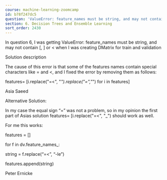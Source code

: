 ```yaml
---
course: machine-learning-zoomcamp
id: b78f247dc5
question: 'ValueError: feature_names must be string, and may not contain [, ] or <'
section: 6. Decision Trees and Ensemble Learning
sort_order: 2430
---
```


In question 6, I was getting ValueError: feature_names must be string, and may not contain [, ] or < when I was creating DMatrix for train and validation

Solution description

The cause of this error is that some of the features names contain special characters like = and <, and I fixed the error by removing them as  follows:

features= [i.replace("=<", "_").replace("=","_") for i in features]

Asia Saeed

Alternative Solution:

In my case the equal sign “=” was not a problem, so in my opinion the first part of Asias solution features= [i.replace("=<", "_") should work as well.

For me this works:

features = []

for f in dv.feature_names_:

string = f.replace(“=<”, “-le”)

features.append(string)

Peter Ernicke


